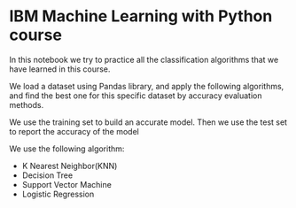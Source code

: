 # IBM Machine Learning with Python course 
In this notebook we try to practice all the classification algorithms that we have learned in this course.

We load a dataset using Pandas library, and apply the following algorithms, and find the best one for this specific dataset by accuracy evaluation methods.

We use the training set to build an accurate model. Then we use the test set to report the accuracy of the model

We use the following algorithm:

*   K Nearest Neighbor(KNN)
*   Decision Tree
*   Support Vector Machine
*   Logistic Regression


